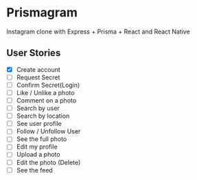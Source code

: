 # Prismagram
Instagram clone with Express + Prisma + React and React Native

## User Stories

- [x] Create account
- [ ] Request Secret
- [ ] Confirm Secret(Login)
- [ ] Like / Unlike a photo
- [ ] Comment on a photo
- [ ] Search by user
- [ ] Search by location
- [ ] See user profile
- [ ] Follow / Unfollow User
- [ ] See the full photo
- [ ] Edit my profile
- [ ] Upload a photo
- [ ] Edit the photo (Delete)
- [ ] See the feed